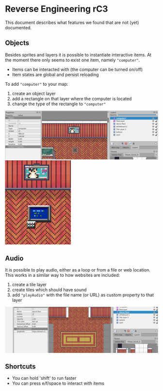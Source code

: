 # Reverse Engineering rC3

This document describes what features we found
that are not (yet) documented.


## Objects

Besides sprites and layers it is possible to instantiate
interactive items. At the moment there only seems to exist
one item, namely `"computer"`.

- Items can be interacted with (the computer can be turned on/off)
- Item states are global and persist reloading

To add `"computer"` to your map:

1. create an object layer
2. add a rectangle on that layer where the computer is located
3. change the type of the rectangle to `"computer"`

![Item setup in tiled](./computer_tiled.png)
![Item in game](./computer_ingame.png)


## Audio

It is possible to play audio, either as a loop or from a file
or web location. This works in a similar way to how websites
are included:

1. create a tile layer
2. create tiles which should have sound
3. add `"playAudio"` with the file name (or URL) as custom property to that layer

![Audio setup in tiled](./audio_tiled.png)


## Shortcuts

- You can hold 'shift' to run faster
- You can press e/f/space to interact with items
